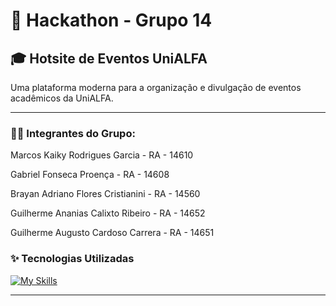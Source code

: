 # 🚀 Hackathon - Grupo 14  
## 🎓 Hotsite de Eventos UniALFA

Uma plataforma moderna para a organização e divulgação de eventos acadêmicos da UniALFA.

---

### 🧑🏻 Integrantes do Grupo:

Marcos Kaiky Rodrigues Garcia - RA - 14610

Gabriel Fonseca Proença - RA - 14608

Brayan Adriano Flores Cristianini - RA - 14560

Guilherme Ananias Calixto Ribeiro - RA - 14652

Guilherme Augusto Cardoso Carrera - RA - 14651


### ✨ Tecnologias Utilizadas

[![My Skills](https://skillicons.dev/icons?i=java,maven,php,js,nodejs,html,css,mysql,git,github)](https://skillicons.dev)


---
